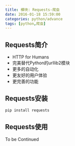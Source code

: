 ```yaml
---
title: 模块: Requests-爬虫
date: 2016-01-18 15:59:00
categories: python/advance
tags: [python,爬虫]
---
```


## Requests简介
- HTTP for Humans
- 完美替代Python的urllib2模块
- 更多的自动化
- 更友好的用户体验
- 更完善的功能

## Requests安装
``` python
pip install requests
```

## Requests使用
To be Continued
